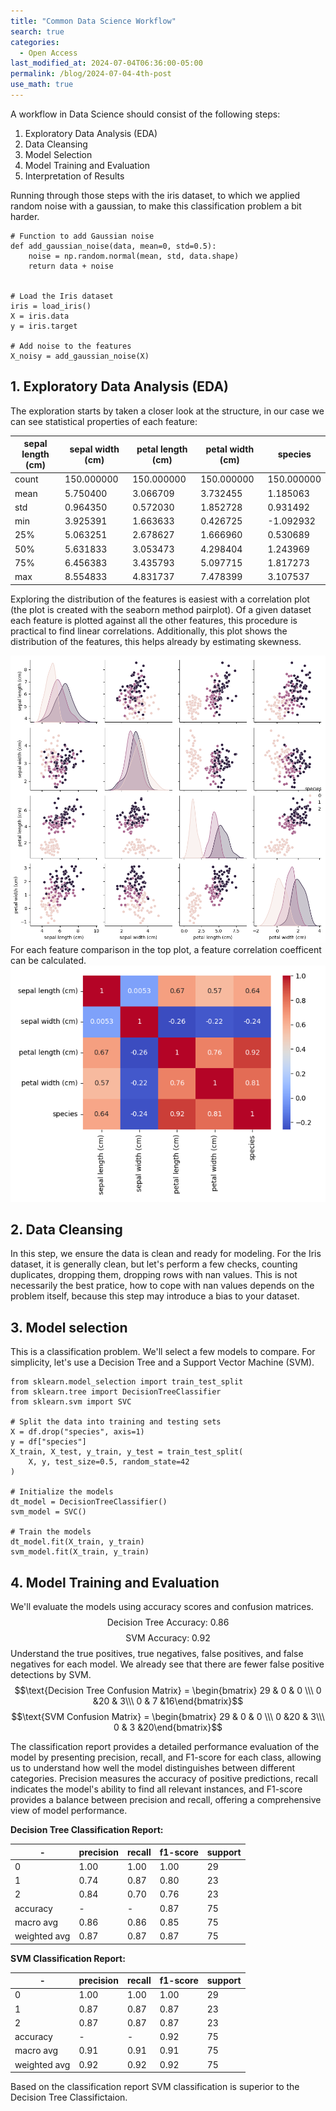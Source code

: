 ```yaml
---
title: "Common Data Science Workflow"
search: true
categories: 
  - Open Access
last_modified_at: 2024-07-04T06:36:00-05:00
permalink: /blog/2024-07-04-4th-post
use_math: true
---
```

A workflow in Data Science should consist of the following steps:
1. Exploratory Data Analysis (EDA)
2. Data Cleansing
3. Model Selection
4. Model Training and Evaluation
5. Interpretation of Results

Running through those steps with the iris dataset, to which we applied random noise with a gaussian, to make this classification problem a bit harder.

```
# Function to add Gaussian noise
def add_gaussian_noise(data, mean=0, std=0.5):
    noise = np.random.normal(mean, std, data.shape)
    return data + noise


# Load the Iris dataset
iris = load_iris()
X = iris.data
y = iris.target

# Add noise to the features
X_noisy = add_gaussian_noise(X)
```

## 1. Exploratory Data Analysis (EDA)
The exploration starts by taken a closer look at the structure, in our case we can see statistical properties of each 
feature:

|sepal length (cm) | sepal width (cm) | petal length (cm) | petal width (cm) |species|
|-----------|-----------|-------------|-------------|---------------|
|count | 150.000000        |150.000000         |150.000000       | 150.000000  |150.000000|
|mean | 5.750400          |3.066709           |3.732455         | 1.185063    |1.000000|
|std | 0.964350          |0.572030           |1.852728         | 0.931492    |0.819232|
|min | 3.925391          |1.663633           |0.426725         |-1.092932    |0.000000|
|25% | 5.063251          |2.678627           |1.666960         | 0.530689    |0.000000|
|50% | 5.631833          |3.053473           |4.298404         | 1.243969    |1.000000|
|75% | 6.456383          |3.435793           |5.097715         | 1.817273    |2.000000|
|max | 8.554833          |4.831737           |7.478399         | 3.107537    |2.000000|

Exploring the distribution of the features is easiest with a correlation plot (the plot is created with the seaborn method pairplot). Of a given dataset each feature is plotted against all the other features, this procedure is practical to find linear correlations. Additionally, this plot shows the distribution of the features, this helps already by estimating skewness.

![Missing plot](/assets/images/04th_post_01.png)
For each feature comparison in the top plot, a feature correlation coefficent can be calculated.
![Missing plot](/assets/images/04th_post_02.png)
## 2. Data Cleansing
In this step, we ensure the data is clean and ready for modeling. For the Iris dataset, it is generally clean, but let's perform a few checks, counting duplicates, dropping them, dropping rows with nan values. This is not necessarily the best pratice, how to cope with nan values depends on the problem itself, because this step may introduce a bias to your dataset.
## 3. Model selection
This is a classification problem. We'll select a few models to compare. For simplicity, let's use a Decision Tree and a Support Vector Machine (SVM).
```
from sklearn.model_selection import train_test_split
from sklearn.tree import DecisionTreeClassifier
from sklearn.svm import SVC

# Split the data into training and testing sets
X = df.drop("species", axis=1)
y = df["species"]
X_train, X_test, y_train, y_test = train_test_split(
    X, y, test_size=0.5, random_state=42
)

# Initialize the models
dt_model = DecisionTreeClassifier()
svm_model = SVC()

# Train the models
dt_model.fit(X_train, y_train)
svm_model.fit(X_train, y_train)
```
## 4. Model Training and Evaluation
We'll evaluate the models using accuracy scores and confusion matrices.
$$\text{Decision Tree Accuracy: } 0.86$$
$$\text{SVM Accuracy: } 0.92$$
Understand the true positives, true negatives, false positives, and false negatives for each model. We already see that there are fewer false positive detections by SVM.
$$\text{Decision Tree Confusion Matrix} = \begin{bmatrix} 29 & 0 & 0 \\\ 0 &20 & 3\\\ 0 & 7 &16\end{bmatrix}$$
$$\text{SVM Confusion Matrix} = \begin{bmatrix} 29 & 0 & 0 \\\ 0 &20 & 3\\\ 0 & 3 &20\end{bmatrix}$$


The classification report provides a detailed performance evaluation of the model by presenting precision, recall, and F1-score for each class, allowing us to understand how well the model distinguishes between different categories. Precision measures the accuracy of positive predictions, recall indicates the model's ability to find all relevant instances, and F1-score provides a balance between precision and recall, offering a comprehensive view of model performance.

**Decision Tree Classification Report:**

|            - |precision   | recall  |f1-score   |support|
|-------------|------------|---------|-----------|-------|
|           0|      1.00  |    1.00|      1.00|        29|
|           1|      0.74  |    0.87|      0.80|        23|
|           2|      0.84  |    0.70|      0.76|        23|
|    accuracy|          - |      -  |     0.87|        75|
|   macro avg|      0.86 |     0.86 |     0.85|        75|
|weighted avg|      0.87 |     0.87 |     0.87|        75|

**SVM Classification Report:**

|      -     |precision|recall|f1-score|support|
|-----------|---------|------|--------|-------|
|           0|1.00|1.00|1.00|29|
|           1|0.87|0.87|0.87|23|
|           2|0.87|0.87|0.87|23|
|    accuracy| -| -|0.92|75|
|   macro avg|0.91|0.91|0.91|75|
|weighted avg|0.92|0.92|0.92|75|

Based on the classification report SVM classification is superior to the Decision Tree Classifictaion. 